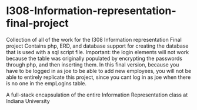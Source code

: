 # I308-Information-representation-final-project
Collection of all of the work for the I308 Information representation Final project
Contains php, ERD, and database support for creating the database that is used with a sql script file. Important: the login elements
will not work because the table was originally populated by encrypting the passwords through php, and then inserting them.
In this final version, because you have to be logged in as joe to be able to add new employees, you will not be able to entirely
replicate this project, since you cant log in as joe when there is no one in the empLogins table.

A full-stack encapsulation of the entire Information Representation class at Indiana University
